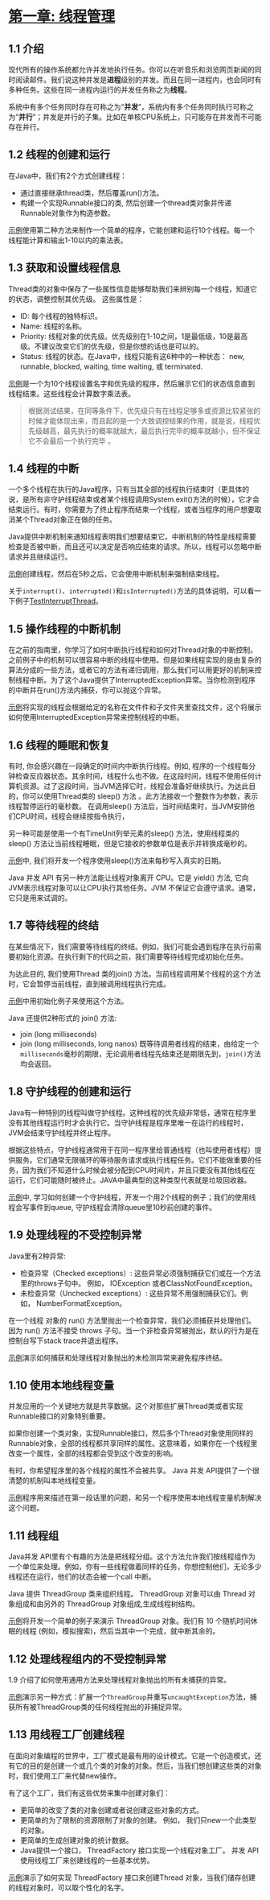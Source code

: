 # [第一章: 线程管理](docs/chapter1.md)

## 1.1 介绍 

现代所有的操作系统都允许并发地执行任务。你可以在听音乐和浏览网页新闻的同时阅读邮件。我们说这种并发是**进程**级别的并发。而且在同一进程内，也会同时有多种任务。这些在同一进程内运行的并发任务称之为**线程**。

系统中有多个任务同时存在可称之为“**并发**”，系统内有多个任务同时执行可称之为“**并行**”；并发是并行的子集。比如在单核CPU系统上，只可能存在并发而不可能存在并行。

## 1.2 线程的创建和运行 

在Java中，我们有2个方式创建线程：
  * 通过直接继承thread类，然后覆盖run()方法。
  * 构建一个实现Runnable接口的类, 然后创建一个thread类对象并传递Runnable对象作为构造参数。

[示例](../src/test/java/com/getset/j7cc/chapter1/ThreadManagement.java#L12)使用第二种方法来制作一个简单的程序，它能创建和运行10个线程。每一个线程能计算和输出1-10以内的乘法表。

## 1.3 获取和设置线程信息 

Thread类的对象中保存了一些属性信息能够帮助我们来辨别每一个线程，知道它的状态，调整控制其优先级。 这些属性是：
  * ID: 每个线程的独特标识。
  * Name: 线程的名称。
  * Priority: 线程对象的优先级。优先级别在1-10之间，1是最低级，10是最高级。不建议改变它们的优先级，但是你想的话也是可以的。
  * Status: 线程的状态。在Java中，线程只能有这6种中的一种状态： new, runnable, blocked, waiting, time waiting, 或 terminated.

[示例](../src/test/java/com/getset/j7cc/chapter1/ThreadManagement.java#L26)是一个为10个线程设置名字和优先级的程序，然后展示它们的状态信息直到线程结束。这些线程会计算数字乘法表。

> 根据测试结果，在同等条件下，优先级只有在线程足够多或资源比较紧张的时候才能体现出来，而且起的是一个大致调控结果的作用，就是说，线程优先级越高，最先执行的概率就越大，最后执行完毕的概率就越小，但不保证它不会最后一个执行完毕 。

## 1.4 线程的中断 

一个多个线程在执行的Java程序，只有当其全部的线程执行结束时（更具体的说，是所有非守护线程结束或者某个线程调用System.exit()方法的时候），它才会结束运行。有时，你需要为了终止程序而结束一个线程，或者当程序的用户想要取消某个Thread对象正在做的任务。

Java提供中断机制来通知线程表明我们想要结束它。中断机制的特性是线程需要检查是否被中断，而且还可以决定是否响应结束的请求。所以，线程可以忽略中断请求并且继续运行。

[示例](../src/test/java/com/getset/j7cc/chapter1/ThreadManagement.java#L80)创建线程，然后在5秒之后，它会使用中断机制来强制结束线程。

关于`interrupt()`、`interrupted()`和`isInterrupted()`方法的具体说明，可以看一下例子[TestInterruptThread](src/main/java/com/getset/j7cc/chapter1/TestInterruptThread.java)。

## 1.5 操作线程的中断机制

在之前的指南里，你学习了如何中断执行线程和如何对Thread对象的中断控制。之前例子中的机制可以很容易中断的线程中使用。但是如果线程实现的是由复杂的算法分成的一些方法，或者它的方法有递归调用，那么我们可以用更好的机制来控制线程中断。为了这个Java提供了InterruptedException异常。当你检测到程序的中断并在run()方法内捕获，你可以抛这个异常。

[示例](../src/test/java/com/getset/j7cc/chapter1/ThreadManagement.java#L98)将实现的线程会根据给定的名称在文件件和子文件夹里查找文件，这个将展示如何使用InterruptedException异常来控制线程的中断。

## 1.6 线程的睡眠和恢复 

有时, 你会感兴趣在一段确定的时间内中断执行线程。例如, 程序的一个线程每分钟检查反应器状态。其余时间，线程什么也不做。在这段时间，线程不使用任何计算机资源。过了这段时间，当JVM选择它时，线程会准备好继续执行。为达此目的，你可以使用Thread类的 sleep() 方法 。此方法接收一个整数作为参数，表示线程暂停运行的毫秒数。 在调用sleep() 方法后，当时间结束时，当JVM安排他们CPU时间，线程会继续按指令执行，

另一种可能是使用一个有TimeUnit列举元素的sleep() 方法，使用线程类的 sleep() 方法让当前线程睡眠，但是它接收的参数单位是表示并转换成毫秒的。

[示例](../src/test/java/com/getset/j7cc/chapter1/ThreadManagement.java#L117)中, 我们将开发一个程序使用sleep()方法来每秒写入真实的日期。

Java 并发 API 有另一种方法能让线程对象离开 CPU。它是 yield() 方法, 它向JVM表示线程对象可以让CPU执行其他任务。JVM 不保证它会遵守请求。通常，它只是用来试调的。

## 1.7 等待线程的终结 

在某些情况下，我们需要等待线程的终结。例如，我们可能会遇到程序在执行前需要初始化资源。在执行剩下的代码之前，我们需要等待线程完成初始化任务。

为达此目的, 我们使用Thread 类的join() 方法。当前线程调用某个线程的这个方法时，它会暂停当前线程，直到被调用线程执行完成。

[示例](../src/test/java/com/getset/j7cc/chapter1/ThreadManagement.java#L136)中用初始化例子来使用这个方法。

Java 还提供2种形式的 join() 方法:
  * join (long milliseconds)
  * join (long milliseconds, long nanos)
既等待调用者线程的结束，由给定一个`milliseconds`毫秒的期限，无论调用者线程先结束还是期限先到，`join()`方法均会返回。

## 1.8 守护线程的创建和运行 

Java有一种特别的线程叫做守护线程。这种线程的优先级非常低，通常在程序里没有其他线程运行时才会执行它。当守护线程是程序里唯一在运行的线程时，JVM会结束守护线程并终止程序。

根据这些特点，守护线程通常用于在同一程序里给普通线程（也叫使用者线程）提供服务。它们通常无限循环的等待服务请求或执行线程任务。它们不能做重要的任务，因为我们不知道什么时候会被分配到CPU时间片，并且只要没有其他线程在运行，它们可能随时被终止。JAVA中最典型的这种类型代表就是垃圾回收器。

[示例](../src/test/java/com/getset/j7cc/chapter1/ThreadManagement.java#L157)中, 学习如何创建一个守护线程，开发一个用2个线程的例子；我们的使用线程会写事件到queue, 守护线程会清除queue里10秒前创建的事件。

## 1.9 处理线程的不受控制异常 

Java里有2种异常:
  * 检查异常（Checked exceptions）: 这些异常必须强制捕获它们或在一个方法里的throws子句中。 例如， IOException 或者ClassNotFoundException。
  * 未检查异常（Unchecked exceptions）: 这些异常不用强制捕获它们。例如， NumberFormatException。

在一个线程 对象的 run() 方法里抛出一个检查异常，我们必须捕获并处理他们。因为 run() 方法不接受 throws 子句。当一个非检查异常被抛出，默认的行为是在控制台写下stack trace并退出程序。

[示例](../src/test/java/com/getset/j7cc/chapter1/ThreadManagement.java#L175)演示如何捕获和处理线程对象抛出的未检测异常来避免程序终结。

## 1.10 使用本地线程变量

并发应用的一个关键地方就是共享数据。这个对那些扩展Thread类或者实现Runnable接口的对象特别重要。

如果你创建一个类对象，实现Runnable接口，然后多个Thread对象使用同样的Runnable对象，全部的线程都共享同样的属性。这意味着，如果你在一个线程里改变一个属性，全部的线程都会受到这个改变的影响。

有时，你希望程序里的各个线程的属性不会被共享。 Java 并发 API提供了一个很清楚的机制叫本地线程变量。

[示例](../src/test/java/com/getset/j7cc/chapter1/ThreadManagement.java#L188)程序用来描述在第一段话里的问题，和另一个程序使用本地线程变量机制解决这个问题。

## 1.11 线程组

Java并发 API里有个有趣的方法是把线程分组。这个方法允许我们按线程组作为一个单位来处理。例如，你有一些线程做着同样的任务，你想控制他们，无论多少线程还在运行，他们的状态会被一个call 中断。

Java 提供 ThreadGroup 类来组织线程。 ThreadGroup 对象可以由 Thread 对象组成和由另外的 ThreadGroup 对象组成,生成线程树结构。

[示例](../src/test/java/com/getset/j7cc/chapter1/ThreadManagement.java#L203)将开发一个简单的例子来演示 ThreadGroup 对象。我们有 10 个随机时间休眠的线程 (例如，模拟搜索)，然后当其中一个完成，就中断其余的。

## 1.12 处理线程组内的不受控制异常

1.9 介绍了如何使用通用方法来处理线程对象抛出的所有未捕获的异常。
       
[示例](../src/test/java/com/getset/j7cc/chapter1/ThreadManagement.java#L249)演示另一种方式：扩展一个`ThreadGroup`并重写`uncaughtException`方法，捕获所有被ThreadGroup类的任何线程抛出的非捕捉异常。

## 1.13 用线程工厂创建线程

在面向对象编程的世界中，工厂模式是最有用的设计模式。它是一个创造模式，还有它的目的是创建一个或几个类的对象的对象。然后，当我们想创建这些类的对象时，我们使用工厂来代替new操作。

有了这个工厂，我们有这些优势来集中创建对象们：

  * 更简单的改变了类的对象创建或者说创建这些对象的方式。
  * 更简单的为了限制的资源限制了对象的创建。 例如， 我们只new一个此类型的对象。
  * 更简单的生成创建对象的统计数据。
  * Java提供一个接口， ThreadFactory 接口实现一个线程对象工厂。 并发 API 使用线程工厂来创建线程的一些基本优势。

[示例](../src/test/java/com/getset/j7cc/chapter1/ThreadManagement.java#L264)演示了如何实现 ThreadFactory 接口来创建Thread 对象，当我们储存创建的线程对象时，可以取个性化的名字。